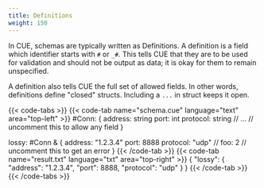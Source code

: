 ```yaml
---
title: Definitions
weight: 150
---
```


In CUE, schemas are typically written as Definitions.
A definition is a field which identifier starts with
`#` or `_#`.
This tells CUE that they are to be used for validation and should
not be output as data; it is okay for them to remain unspecified.

A definition also tells CUE the full set of allowed fields.
In other words, definitions define "closed" structs.
Including a `...` in struct keeps it open.

{{< code-tabs >}}
{{< code-tab name="schema.cue" language="text"  area="top-left" >}}
#Conn: {
	address:  string
	port:     int
	protocol: string
	// ...    // uncomment this to allow any field
}

lossy: #Conn & {
	address:  "1.2.3.4"
	port:     8888
	protocol: "udp"
	// foo: 2 // uncomment this to get an error
}
{{< /code-tab >}}
{{< code-tab name="result.txt" language="txt"  area="top-right" >}}
{
    "lossy": {
        "address": "1.2.3.4",
        "port": 8888,
        "protocol": "udp"
    }
}
{{< /code-tab >}}
{{< /code-tabs >}}
